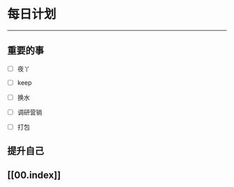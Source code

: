 
# 每日计划
---
## 重要的事

- [ ]    夜丫
- [ ]   keep
- [ ]  换水
- [ ] 调研营销
- [ ] 打包



## 提升自己

  



## [[00.index]]










